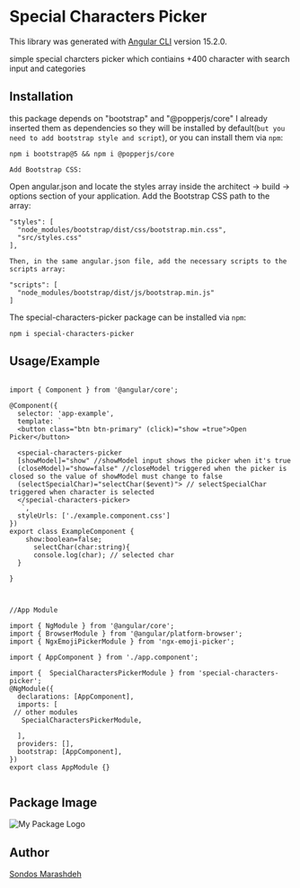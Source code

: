 # Special Characters Picker

This library was generated with [Angular CLI](https://github.com/angular/angular-cli) version 15.2.0.

simple special charcters picker which contiains +400 character with search input and categories





## Installation

this package depends on "bootstrap" and "@popperjs/core" I already inserted them as dependencies so they will be installed by default(`but you need to add bootstrap style and script`), or you can install them via `npm`:


``` 
npm i bootstrap@5 && npm i @popperjs/core 

```

`Add Bootstrap CSS:`

Open angular.json and locate the styles array inside the architect -> build -> options section of your application. Add the Bootstrap CSS path to the array:

```
"styles": [
  "node_modules/bootstrap/dist/css/bootstrap.min.css",
  "src/styles.css"
],
```

`Then, in the same angular.json file, add the necessary scripts to the scripts array:`

```
"scripts": [
  "node_modules/bootstrap/dist/js/bootstrap.min.js"
]
```

The special-characters-picker package can be installed via `npm`:

``` 
npm i special-characters-picker 

```


##  Usage/Example

```

import { Component } from '@angular/core';

@Component({
  selector: 'app-example',
  template: `
  <button class="btn btn-primary" (click)="show =true">Open Picker</button>

  <special-characters-picker 
  [showModel]="show" //showModel input shows the picker when it's true
  (closeModel)="show=false" //closeModel triggered when the picker is closed so the value of showModel must change to false
  (selectSpecialChar)="selectChar($event)"> // selectSpecialChar triggered when character is selected
  </special-characters-picker> 
   `,
  styleUrls: ['./example.component.css']
})
export class ExampleComponent {
    show:boolean=false;
      selectChar(char:string){
      console.log(char); // selected char
  }

}



```
```
//App Module

import { NgModule } from '@angular/core';
import { BrowserModule } from '@angular/platform-browser';
import { NgxEmojiPickerModule } from 'ngx-emoji-picker';

import { AppComponent } from './app.component';

import {  SpecialCharactersPickerModule } from 'special-characters-picker';
@NgModule({ 
  declarations: [AppComponent], 
  imports: [
 // other modules 
   SpecialCharactersPickerModule,

  ],
  providers: [],
  bootstrap: [AppComponent],
})
export class AppModule {}


```
## Package Image
![My Package Logo](https://i.imgur.com/HEesJMX.png)


## Author

[Sondos Marashdeh](https://www.linkedin.com/in/sondos-marashdeh-b64806206/)